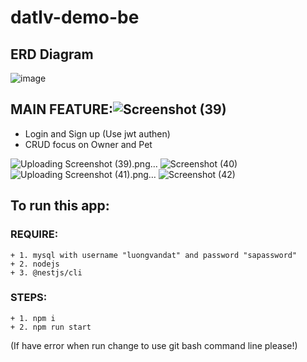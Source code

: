 # datlv-demo-be <br>
## ERD Diagram

![image](https://github.com/luongvandat-it/datlv-demo-be/assets/97280157/d873c9c7-2052-4ca5-8f0e-bf92e8c0b58d)

## MAIN FEATURE:![Screenshot (39)](https://github.com/luongvandat-it/datlv-demo-be/assets/97280157/a966bd48-dc0a-464a-bcb0-1ffd7f425623)

  + Login and Sign up (Use jwt authen)
  + CRUD focus on Owner and Pet

![Uploading Screenshot (39).png…]()
![Screenshot (40)](https://github.com/luongvandat-it/datlv-demo-be/assets/97280157/68450387-aa6e-407c-8448-07c30b0334cf)
![Uploading Screenshot (41).png…]()
![Screenshot (42)](https://github.com/luongvandat-it/datlv-demo-be/assets/97280157/5b4a547a-3b01-4ee7-9498-03f785a4a463)

## To run this app: <br>
  ### REQUIRE:
    + 1. mysql with username "luongvandat" and password "sapassword"
    + 2. nodejs
    + 3. @nestjs/cli
  ### STEPS:
    + 1. npm i
    + 2. npm run start
(If have error when run change to use git bash command line please!)

